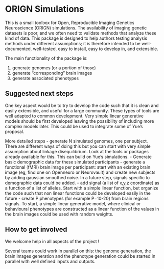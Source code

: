 # ORIGN Simulations

This is a small toolbox for Open, Reproducible Imaging Genetics Neuroscience (ORIGN) simulations.
The availability of imaging genetic datasets is poor, and we often need to validate methods that analyze these kind of data.
This package is designed to help authors testing analysis methods under different assumptions;
it is therefore intended to be well-documented, well-tested, easy to install, easy to develop in, and extensible.

The main functionality of the package is:

1. generate genomes (or a portion of those)
2. generate “corresponding” brain images
3. generate associated phenotypes  

## Suggested next steps

One key aspect would be to try to develop the code such that it is clean and easily extensible, and useful for a large community. These types of tools are well adapted to common development. Very simple linear generative models should be first developed leaving the possibility of including more complex models later. This could be used to integrate some of Yue’s proposal.

More detailed steps
    - generate N simulated genomes, one per subject. There are different ways of doing this but you can start with very simple assumption about linkage disequilibrium. Look at the tools or packages already available for this. This can build on Yue’s simulations.
    - Generate basic demographic data for these simulated participants
    - generate a functional (fMRI) brain image per participant: start with an existing brain image (eg, find one on Openneuro or Neurovault) and create new subjects by adding gaussian smoothed noise. In a future step, signals specific to demographic data could be added.
    - add signal (a list of x,y,z coordinate) as a function of a list of alleles. Start with a simple linear function, but organize the code such that non linear functions could be developed easily in the future
    - create P phenotypes (for example P=10-20) from brain regions signals. To start, a simple linear generative model, where clinical or behavioural phenotypes are constructed as a linear function of the values in the brain images could be used with random weights.


## How to get involved

We welcome help in all aspects of the project !

Several teams could work in parallel on this: the genome generation, the brain images generation and the phenotype generation could be started in parallel with  well defined inputs and outputs.